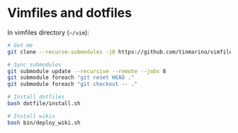 # Vimfiles and dotfiles


In vimfiles directory (`~/vim`):

```sh
# Get me
git clone --recurse-submodules -j8 https://github.com/tinmarino/vimfiles .vim

# Sync submodules
git submodule update --recursive --remote --jobs 8
git submodule foreach "git reset HEAD ."
git submodule foreach "git checkout -- ."

# Install dotfiles
bash dotfile/install.sh

# Install wikis
bash bin/deploy_wiki.sh
```
